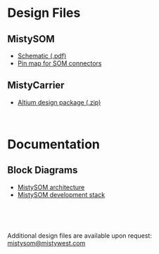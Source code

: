 # Design Files

## MistySOM
* [Schematic (.pdf)](https://remote.mistywest.io/download/mh11/designfiles/2022-12-23_SOM_001_B_SchPrints.PDF)
* [Pin map for SOM connectors](PinMap.md)

## MistyCarrier
* [Altium design package (.zip)](https://remote.mistywest.io/download/mh11/designfiles/CARRIER_001_Rev_A.zip)

<p>&nbsp;</p>

# Documentation

## Block Diagrams
* [MistySOM architecture](../files/img/MistySOM_architecture_block_diagram.png)
* [MistySOM development stack](../files/img/MistySOM_development_stack_block_diagram.png)

<p>&nbsp;</p>
<p>&nbsp;</p>

Additional design files are available upon request: mistysom@mistywest.com
